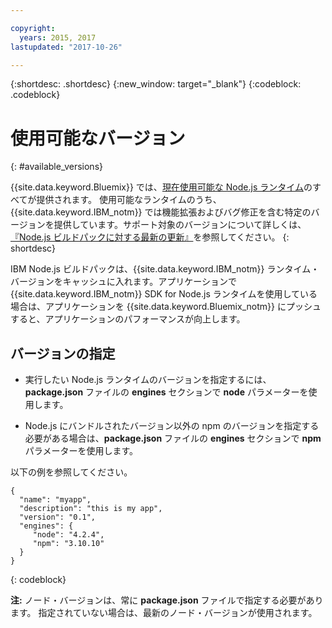```yaml
---

copyright:
  years: 2015, 2017
lastupdated: "2017-10-26"

---
```


{:shortdesc: .shortdesc}
{:new_window: target="_blank"}
{:codeblock: .codeblock}

# 使用可能なバージョン
{: #available_versions}

{{site.data.keyword.Bluemix}} では、[現在使用可能な Node.js ランタイム](http://nodejs.org/dist/)のすべてが提供されます。 使用可能なランタイムのうち、{{site.data.keyword.IBM_notm}} では機能拡張およびバグ修正を含む特定のバージョンを提供しています。サポート対象のバージョンについて詳しくは、[『Node.js ビルドパックに対する最新の更新』](/docs/runtimes/nodejs/updates.html)を参照してください。
{: shortdesc}

IBM Node.js ビルドパックは、{{site.data.keyword.IBM_notm}} ランタイム・バージョンをキャッシュに入れます。アプリケーションで {{site.data.keyword.IBM_notm}} SDK for Node.js ランタイムを使用している場合は、アプリケーションを {{site.data.keyword.Bluemix_notm}} にプッシュすると、アプリケーションのパフォーマンスが向上します。

## バージョンの指定

* 実行したい Node.js ランタイムのバージョンを指定するには、**package.json** ファイルの **engines** セクションで **node** パラメーターを使用します。

* Node.js にバンドルされたバージョン以外の npm のバージョンを指定する必要がある場合は、**package.json** ファイルの **engines** セクションで **npm** パラメーターを使用します。  

以下の例を参照してください。

```
{
  "name": "myapp",
  "description": "this is my app",
  "version": "0.1",
  "engines": {
     "node": "4.2.4",
     "npm": "3.10.10"
  }
}
```
{: codeblock}

**注:** ノード・バージョンは、常に **package.json** ファイルで指定する必要があります。 指定されていない場合は、最新のノード・バージョンが使用されます。
